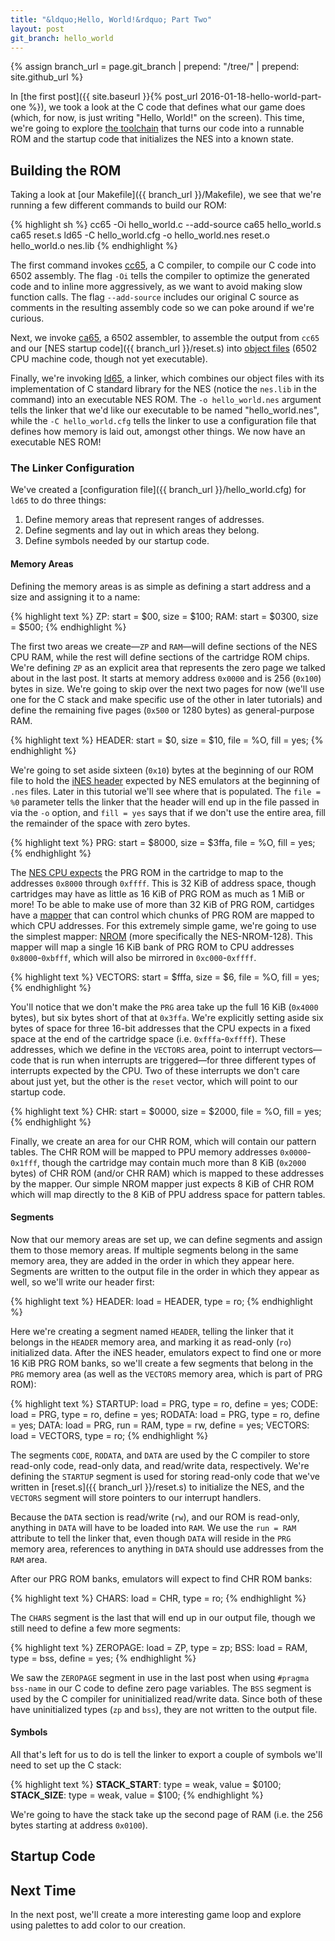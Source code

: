 ```yaml
---
title: "&ldquo;Hello, World!&rdquo; Part Two"
layout: post
git_branch: hello_world
---
```


{% assign branch_url = page.git_branch | prepend: "/tree/" | prepend: site.github_url %}

In [the first post]({{ site.baseurl }}{% post_url 2016-01-18-hello-world-part-one %}), we took a look at the C code that defines what our game does (which, for now, is just writing "Hello, World!" on the screen).
This time, we're going to explore [the toolchain](http://cc65.github.io/cc65/) that turns our code into a runnable ROM and the startup code that initializes the NES into a known state.

## Building the ROM

Taking a look at [our Makefile]({{ branch_url }}/Makefile), we see that we're running a few different commands to build our ROM:

{% highlight sh %}
cc65 -Oi hello_world.c --add-source
ca65 hello_world.s
ca65 reset.s
ld65 -C hello_world.cfg -o hello_world.nes reset.o hello_world.o nes.lib
{% endhighlight %}

The first command invokes [cc65](http://cc65.github.io/doc/cc65.html), a C compiler, to compile our C code into 6502 assembly.
The flag `-Oi` tells the compiler to optimize the generated code and to inline more aggressively, as we want to avoid making slow function calls.
The flag `--add-source` includes our original C source as comments in the resulting assembly code so we can poke around if we're curious.

Next, we invoke [ca65](http://cc65.github.io/doc/ca65.html), a 6502 assembler, to assemble the output from `cc65` and our [NES startup code]({{ branch_url }}/reset.s) into [object files](https://en.wikipedia.org/wiki/Object_file) (6502 CPU machine code, though not yet executable).

Finally, we're invoking [ld65](http://cc65.github.io/doc/ld65.html), a linker, which combines our object files with its implementation of C standard library for the NES (notice the `nes.lib` in the command) into an executable NES ROM.
The `-o hello_world.nes` argument tells the linker that we'd like our executable to be named "hello_world.nes", while the `-C hello_world.cfg` tells the linker to use a configuration file that defines how memory is laid out, amongst other things. We now have an executable NES ROM!

### The Linker Configuration

We've created a [configuration file]({{ branch_url }}/hello_world.cfg) for `ld65` to do three things:

1. Define memory areas that represent ranges of addresses.
2. Define segments and lay out in which areas they belong.
3. Define symbols needed by our startup code.

#### Memory Areas

Defining the memory areas is as simple as defining a start address and a size and assigning it to a name:

{% highlight text %}
ZP: start = $00, size = $100;
RAM: start = $0300, size = $500;
{% endhighlight %}

The first two areas we create&mdash;`ZP` and `RAM`&mdash;will define sections of the NES CPU RAM, while the rest will define sections of the cartridge ROM chips.
We're defining `ZP` as an explicit area that represents the zero page we talked about in the last post.
It starts at memory address `0x0000` and is 256 (`0x100`) bytes in size.
We're going to skip over the next two pages for now (we'll use one for the C stack and make specific use of the other in later tutorials) and define the remaining five pages (`0x500` or 1280 bytes) as general-purpose RAM.

{% highlight text %}
HEADER: start = $0, size = $10, file = %O, fill = yes;
{% endhighlight %}

We're going to set aside sixteen (`0x10`) bytes at the beginning of our ROM file to hold the [iNES header](http://wiki.nesdev.com/w/index.php/INES) expected by NES emulators at the beginning of `.nes` files.
Later in this tutorial we'll see where that is populated.
The `file = %0` parameter tells the linker that the header will end up in the file passed in via the `-o` option, and `fill = yes` says that if we don't use the entire area, fill the remainder of the space with zero bytes.

{% highlight text %}
PRG: start = $8000, size = $3ffa, file = %O, fill = yes;
{% endhighlight %}

The [NES CPU expects](http://wiki.nesdev.com/w/index.php/CPU_memory_map) the PRG ROM in the cartridge to map to the addresses `0x8000` through `0xffff`.
This is 32 KiB of address space, though cartridges may have as little as 16 KiB of PRG ROM as much as 1 MiB or more!
To be able to make use of more than 32 KiB of PRG ROM, cartidges have a [mapper](http://wiki.nesdev.com/w/index.php/Mapper) that can control which chunks of PRG ROM are mapped to which CPU addresses.
For this extremely simple game, we're going to use the simplest mapper: [NROM](http://wiki.nesdev.com/w/index.php/NROM) (more specifically the NES-NROM-128).
This mapper will map a single 16 KiB bank of PRG ROM to CPU addresses `0x8000`-`0xbfff`, which will also be mirrored in `0xc000`-`0xffff`.

{% highlight text %}
VECTORS: start = $fffa, size = $6, file = %O, fill = yes;
{% endhighlight %}

You'll notice that we don't make the `PRG` area take up the full 16 KiB (`0x4000` bytes), but  six bytes short of that at `0x3ffa`.
We're explicitly setting aside six bytes of space for three 16-bit addresses that the CPU expects in a fixed space at the end of the cartridge space (i.e. `0xfffa`-`0xffff`).
These addresses, which we define in the `VECTORS` area, point to interrupt vectors&mdash;code that is run when interrupts are triggered&mdash;for three different types of interrupts expected by the CPU.
Two of these interrupts we don't care about just yet, but the other is the `reset` vector, which will point to our startup code.

{% highlight text %}
CHR: start = $0000, size = $2000, file = %O, fill = yes;
{% endhighlight %}

Finally, we create an area for our CHR ROM, which will contain our pattern tables.
The CHR ROM will be mapped to PPU memory addresses `0x0000`-`0x1fff`, though the cartridge may contain much more than 8 KiB (`0x2000` bytes) of CHR ROM (and/or CHR RAM) which is mapped to these addresses by the mapper.
Our simple NROM mapper just expects 8 KiB of CHR ROM which will map directly to the 8 KiB of PPU address space for pattern tables.

#### Segments

Now that our memory areas are set up, we can define segments and assign them to those memory areas.
If multiple segments belong in the same memory area, they are added in the order in which they appear here.
Segments are written to the output file in the order in which they appear as well, so we'll write our header first:

{% highlight text %}
HEADER: load = HEADER, type = ro;
{% endhighlight %}

Here we're creating a segment named `HEADER`, telling the linker that it belongs in the `HEADER` memory area, and marking it as read-only (`ro`) initialized data.
After the iNES header, emulators expect to find one or more 16 KiB PRG ROM banks, so we'll create a few segments that belong in the `PRG` memory area (as well as the `VECTORS` memory area, which is part of PRG ROM):

{% highlight text %}
STARTUP: load = PRG,            type = ro,  define = yes;
CODE:    load = PRG,            type = ro,  define = yes;
RODATA:  load = PRG,            type = ro,  define = yes;
DATA:    load = PRG, run = RAM, type = rw,  define = yes;
VECTORS: load = VECTORS,        type = ro;
{% endhighlight %}

The segments `CODE`, `RODATA`, and `DATA` are used by the C compiler to store read-only code, read-only data, and read/write data, respectively.
We're defining the `STARTUP` segment is used for storing read-only code that we've written in [reset.s]({{ branch_url }}/reset.s) to initialize the NES, and the `VECTORS` segment will store pointers to our interrupt handlers.

Because the `DATA` section is read/write (`rw`), and our ROM is read-only, anything in `DATA` will have to be loaded into `RAM`.
We use the `run = RAM` attribute to tell the linker that, even though `DATA` will reside in the `PRG` memory area, references to anything in `DATA` should use addresses from the `RAM` area.

After our PRG ROM banks, emulators will expect to find CHR ROM banks:

{% highlight text %}
CHARS: load = CHR, type = ro;
{% endhighlight %}

The `CHARS` segment is the last that will end up in our output file, though we still need to define a few more segments:

{% highlight text %}
ZEROPAGE: load = ZP,  type = zp;
BSS:      load = RAM, type = bss, define = yes;
{% endhighlight %}

We saw the `ZEROPAGE` segment in use in the last post when using `#pragma bss-name` in our C code to define zero page variables.
The `BSS` segment is used by the C compiler for uninitialized read/write data.
Since both of these have uninitialized types (`zp` and `bss`), they are not written to the output file.

#### Symbols

All that's left for us to do is tell the linker to export a couple of symbols we'll need to set up the C stack:

{% highlight text %}
__STACK_START__: type = weak, value = $0100;
__STACK_SIZE__:  type = weak, value = $100;
{% endhighlight %}

We're going to have the stack take up the second page of RAM (i.e. the 256 bytes starting at address `0x0100`).

## Startup Code

## Next Time

In the next post, we'll create a more interesting game loop and explore using palettes to add color to our creation.

